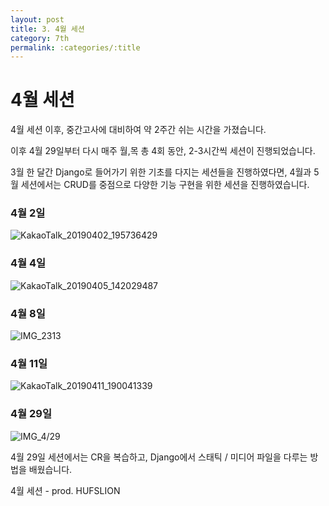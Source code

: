 ```yaml
---
layout: post
title: 3. 4월 세션
category: 7th
permalink: :categories/:title
---
```


# 4월 세션

4월 세션 이후, 중간고사에 대비하여 약 2주간 쉬는 시간을 가졌습니다.  

이후 4월 29일부터 다시 매주 월,목 총 4회 동안, 2-3시간씩 세션이 진행되었습니다.  

3월 한 달간 Django로 들어가기 위한 기초를 다지는 세션들을 진행하였다면, 4월과 5월 세션에서는 CRUD를 중점으로 다양한 기능 구현을 위한 세션을 진행하였습니다.  

### 4월 2일

![KakaoTalk_20190402_195736429](https://user-images.githubusercontent.com/30469948/99150924-faf4b800-26da-11eb-80b9-d03ddf1e1bfe.jpg)

### 4월 4일

![KakaoTalk_20190405_142029487](https://user-images.githubusercontent.com/30469948/99150931-fe883f00-26da-11eb-9c3f-37fb1747c948.jpg)


### 4월 8일

![IMG_2313](https://user-images.githubusercontent.com/30469948/99150927-fd571200-26da-11eb-9dce-91d4c5af699f.JPG)

### 4월 11일

![KakaoTalk_20190411_190041339](https://user-images.githubusercontent.com/30469948/99150930-fdefa880-26da-11eb-8bc8-c6a419bd8915.jpg)


### 4월 29일

![IMG_4/29](https://user-images.githubusercontent.com/37537330/59119235-31c68a80-898d-11e9-9bf8-8169c8e90e05.JPG)

4월 29일 세션에서는 CR을 복습하고, Django에서 스태틱 / 미디어 파일을 다루는 방법을 배웠습니다.


4월 세션 - prod. HUFSLION

